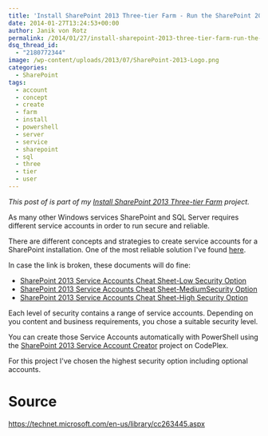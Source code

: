 ```yaml
---
title: 'Install SharePoint 2013 Three-tier Farm - Run the SharePoint 2013 Service Account Creator'
date: 2014-01-27T13:24:53+00:00
author: Janik von Rotz
permalink: /2014/01/27/install-sharepoint-2013-three-tier-farm-run-the-sharepoint-2013-service-account-creator/
dsq_thread_id:
  - "2180772344"
image: /wp-content/uploads/2013/07/SharePoint-2013-Logo.png
categories:
  - SharePoint
tags:
  - account
  - concept
  - create
  - farm
  - install
  - powershell
  - server
  - service
  - sharepoint
  - sql
  - three
  - tier
  - user
---
```

*This post of is part of my [Install SharePoint 2013 Three-tier Farm](https://janikvonrotz.ch/projects/install-sharepoint-2013-three-tier-farm/) project.*

As many other Windows services SharePoint and SQL Server requires different service accounts in order to run secure and reliable.

There are different concepts and strategies to create service accounts for a SharePoint installation. One of the most reliable solution I've found <a href="https://absolute-sharepoint.com/2013/01/sharepoint-2013-service-accounts-best-practices-explained.html">here</a>.

<!--more-->

In case the link is broken, these documents will do fine:

<ul>
    <li><a href="/wp-content/uploads/2014/01/SharePoint-2013-Service-Accounts-Cheat-Sheet-Low-Security-Option.pdf">SharePoint 2013 Service Accounts Cheat Sheet-Low Security Option</a></li>
    <li><a href="/wp-content/uploads/2014/01/SharePoint-2013-Service-Accounts-Cheat-Sheet-MediumSecurity-Option.pdf">SharePoint 2013 Service Accounts Cheat Sheet-MediumSecurity Option</a></li>
    <li><a href="/wp-content/uploads/2014/01/SharePoint-2013-Service-Accounts-Cheat-Sheet-High-Security-Option.pdf">SharePoint 2013 Service Accounts Cheat Sheet-High Security Option</a></li>
</ul>

Each level of security contains a range of service accounts. Depending on you content and business requirements, you chose a suitable security level.

You can create those Service Accounts automatically with PowerShell using the <a href="https://sp2013serviceaccount.codeplex.com/" target="_blank">SharePoint 2013 Service Account Creator</a> project on CodePlex.

For this project I've chosen the highest security option including optional accounts.

<h1>Source</h1>

<a href="https://technet.microsoft.com/en-us/library/cc263445.aspx" target="_blank">https://technet.microsoft.com/en-us/library/cc263445.aspx</a>